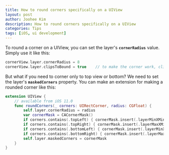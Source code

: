 ```yaml
---
title: How to round corners specifically on a UIView
layout: post
author: Joohee Kim
description: How to round corners specifically on a UIView
categories: Tips
tags: [iOS, ui development]
---
```


To round a corner on a UIView, you can set the layer's **`cornerRadius`** value. Simply use it like this:

```swift
cornerView.layer.cornerRadius = 8
cornerView.layer.clipsToBound = true    // to make the corner work, clipsToBound must be true
```

But what if you need to corner only to top view or bottom? We need to set the layer's **`maskedCorners`** property. You can make an extension for making a rounded corner like this:

```swift
extension UIView {
    // available from iOS 11.0
    func roundCorners(_ corners: UIRectCorner, radius: CGFloat) {
        self.layer.cornerRadius = radius
        var cornerMask = CACornerMask()
        if corners.contains(.topLeft) { cornerMask.insert(.layerMinXMinYCorner) }
        if corners.contains(.topRight) { cornerMask.insert(.layerMaxXMinYCorner) }
        if corners.contains(.bottomLeft) { cornerMask.insert(.layerMinXMaxYCorner) }
        if corners.contains(.bottomRight) { cornerMask.insert(.layerMaxXMaxYCorner) }
        self.layer.maskedCorners = cornerMask
    }
}
```